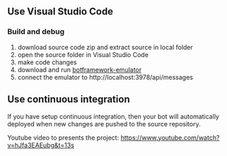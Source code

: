 ## Use Visual Studio Code

### Build and debug
1. download source code zip and extract source in local folder
2. open the source folder in  Visual Studio Code
3. make code changes
4. download and run [botframework-emulator](https://emulator.botframework.com/)
5. connect the emulator to http://localhost:3978/api/messages


## Use continuous integration

If you have setup continuous integration, then your bot will automatically deployed when new changes are pushed to the source repository.


Youtube video to presents the project:
https://www.youtube.com/watch?v=hJfa3EAEubg&t=13s
